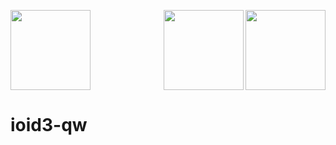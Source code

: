<img src="https://raw.githubusercontent.com/KuehnhammerTobias/ioqw/master/misc/quakewars.png" width="128"> <img src="https://raw.githubusercontent.com/KuehnhammerTobias/ioqw/master/misc/quakewars.png" align="right" width="128"> <img src="https://raw.githubusercontent.com/KuehnhammerTobias/ioqw/master/misc/quakewars.png" align="right" width="128">

# ioid3-qw